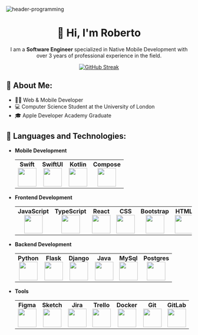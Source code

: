 <!--
- 🔭 I’m currently working on ...
- 🌱 I’m currently learning ...
- 👯 I’m looking to collaborate on ...
- 🤔 I’m looking for help with ...
- 💬 Ask me about ...
- 📫 How to reach me: ...💻
- 😄 Pronouns: ...👨
- ⚡ Fun fact: ...✨
-->
![header-programming](https://user-images.githubusercontent.com/57627290/232514929-7b2323da-2a58-448b-905f-4b49ee88749c.gif)

<h1 align="center">👋 Hi, I'm Roberto</h1>

<p align="center">
I am a <b>Software Engineer</b> specialized in Native Mobile Development with over 3 years of professional experience in the field.
</p>

<div align="center">
	
[![GitHub Streak](https://github-readme-streak-stats.herokuapp.com?user=Roberto2194&theme=jolly&border_radius=5)](https://git.io/streak-stats)
	
</div>
	
 ## 👨 About Me:
- 👨‍💻 Web & Mobile Developer
- 💻 Computer Science Student at the University of London
- 🎓 Apple Developer Academy Graduate
	
## 🚀 Languages and Technologies:
- **Mobile Development**
	
	<center>
		<table>
			<tbody>
				<tr>
					<td align="center">
						<span><strong>Swift</strong></span><br/>
						<img height="50px" width="50px" src="https://cdn.jsdelivr.net/gh/devicons/devicon/icons/swift/swift-original.svg">
					</td>
					<td align="center">
						<span><strong>SwiftUI</strong></span><br/>
						<img height="50px" width="50px" src="https://user-images.githubusercontent.com/57627290/232493297-693b08aa-a142-44c2-a63d-a60ba8493809.png">
					</td>
					<td align="center">
						<span><strong>Kotlin</strong></span><br/>
						<img height="50px" width="50px" src="https://cdn.jsdelivr.net/gh/devicons/devicon/icons/kotlin/kotlin-original.svg">
					</td>
					<td align="center">
						<span><strong>Compose</strong></span><br/>
						<img height="50px" width="50px" src="https://user-images.githubusercontent.com/57627290/232493693-53f16a93-1ba7-4d4f-b113-d7acb5deb757.png">
					</td>
				</tr>
			</tbody>
		</table>
	</center>
- **Frontend Development**
	<center>
		<table>
			<tbody>
				<tr>
					<td align="center">
						<span><strong>JavaScript</strong></span><br/>
						<img height="50px" width="50px" src="https://cdn.jsdelivr.net/gh/devicons/devicon/icons/javascript/javascript-original.svg">
					</td>
					<td align="center">
						<span><strong>TypeScript</strong></span><br/>
						<img height="50px" width="50px" src="https://cdn.jsdelivr.net/gh/devicons/devicon/icons/typescript/typescript-original.svg">
					</td>
					<td align="center">
						<span><strong>React</strong></span><br/>
						<img height="50px" width="50px" src="https://cdn.jsdelivr.net/gh/devicons/devicon/icons/react/react-original.svg">
					</td>
					<td align="center">
						<span><strong>CSS</strong></span><br/>
						<img height="50px" width="50px" src="https://cdn.jsdelivr.net/gh/devicons/devicon/icons/css3/css3-original.svg">
					</td>
					<td align="center">
						<span><strong>Bootstrap</strong></span><br/>
						<img height="50px" width="50px" src="https://cdn.jsdelivr.net/gh/devicons/devicon/icons/bootstrap/bootstrap-original.svg">
					</td>
					<td align="center">
						<span><strong>HTML</strong></span><br/>
						<img height="50px" width="50px" src="https://cdn.jsdelivr.net/gh/devicons/devicon/icons/html5/html5-original.svg">
					</td>
				</tr>
			</tbody>
		</table>
	</center>
- **Backend Development**
	<center>
		<table>
			<tbody>
				<tr>
					<td align="center">
						<span><strong>Python</strong></span><br/>
						<img height="50px" width="50px" src="https://cdn.jsdelivr.net/gh/devicons/devicon/icons/python/python-original.svg">
					</td>
					<td align="center">
						<span><strong>Flask</strong></span><br/>
						<img height="50px" width="50px" src="https://user-images.githubusercontent.com/57627290/232501087-9dfafe85-3a39-42ec-9f80-07c01d26b73d.png">
					</td>
					<td align="center">
						<span><strong>Django</strong></span><br/>
						<img height="50px" width="50px" src="https://user-images.githubusercontent.com/57627290/232499968-889ea05f-395f-4554-a201-9dd13c502948.jpg">
					</td>
					<td align="center">
						<span><strong>Java</strong></span><br/>
						<img height="50px" width="50px" src="https://cdn.jsdelivr.net/gh/devicons/devicon/icons/java/java-original.svg">
					</td>
					<td align="center">
						<span><strong>MySql</strong></span><br/>
						<img height="50px" width="50px" src="https://user-images.githubusercontent.com/57627290/232500725-13395e7a-93b0-43f0-a9c5-452f133f18db.png">
					</td>
					<td align="center">
						<span><strong>Postgres</strong></span><br/>
						<img height="50px" width="50px" src="https://cdn.jsdelivr.net/gh/devicons/devicon/icons/postgresql/postgresql-original.svg">
					</td>
				</tr>
			</tbody>
		</table>
	</center>
- **Tools**
	<center>
		<table>
			<tbody>
				<tr>
					<td align="center">
						<span><strong>Figma</strong></span><br/>
						<img height="50px" width="50px" src="https://cdn.jsdelivr.net/gh/devicons/devicon/icons/figma/figma-original.svg">
					</td>
					<td align="center">
						<span><strong>Sketch</strong></span><br/>
						<img height="50px" width="50px" src="https://cdn.jsdelivr.net/gh/devicons/devicon/icons/sketch/sketch-original.svg">
					</td>
					<td align="center">
						<span><strong>Jira</strong></span><br/>
						<img height="50px" width="50px" src="https://cdn.jsdelivr.net/gh/devicons/devicon/icons/jira/jira-original.svg">
					</td>
					<td align="center">
						<span><strong>Trello</strong></span><br/>
						<img height="50px" width="50px" src="https://user-images.githubusercontent.com/57627290/232511153-52af0f95-9957-44f0-b9a2-c2ee0ddd9afe.png">
					</td>
					<td align="center">
						<span><strong>Docker</strong></span><br/>
						<img height="50px" width="50px" src="https://cdn.jsdelivr.net/gh/devicons/devicon/icons/docker/docker-original.svg">
					</td>
					<td align="center">
						<span><strong>Git</strong></span><br/>
						<img height="50px" width="50px" src="https://cdn.jsdelivr.net/gh/devicons/devicon/icons/git/git-original.svg">
					</td>
					<td align="center">
						<span><strong>GitLab</strong></span><br/>
						<img height="50px" width="50px" src="https://cdn.jsdelivr.net/gh/devicons/devicon/icons/gitlab/gitlab-original.svg">
					</td>
				</tr>
			</tbody>
		</table>
	</center>
